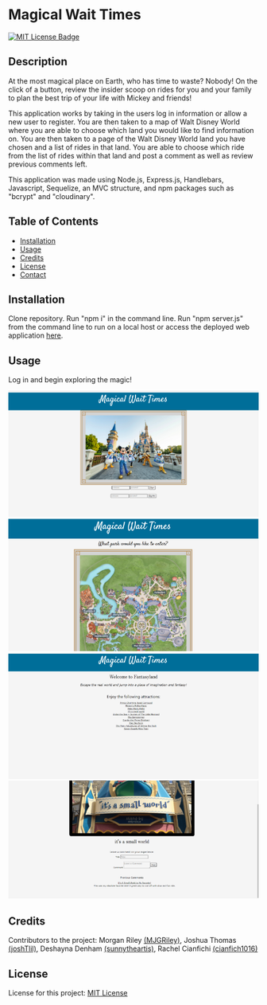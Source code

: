 # Magical Wait Times

  [![MIT License Badge](https://img.shields.io/badge/License-MIT_License-blue)](https://img.shields.io/badge/License-MIT_License-blue)

  ## Description
  At the most magical place on Earth, who has time to waste? Nobody! On the click of a button, review the insider scoop on rides for you and your family to plan the best trip of your life with Mickey and friends!

  This application works by taking in the users log in information or allow a new user to register. You are then taken to a map of Walt Disney World where you are able to choose which land you would like to find information on. You are then taken to a page of the Walt Disney World land you have chosen and a list of rides in that land. You are able to choose which ride from the list of rides within that land and post a comment as well as review previous comments left.

  This application was made using Node.js, Express.js, Handlebars, Javascript, Sequelize, an MVC structure, and npm packages such as "bcrypt" and "cloudinary".

  ## Table of Contents
  * [Installation](#installation)
  * [Usage](#usage)
  * [Credits](#credits)
  * [License](#license)
  * [Contact](#contact)

  ## Installation
  Clone repository. Run "npm i" in the command line. Run "npm server.js" from the command line to run on a local host or access the deployed web application [here](https://magical-wait-times.herokuapp.com/).

  ## Usage 
  Log in and begin exploring the magic!

  ![Home Page](./public/images/homepage.png)
  ![Map Page](./public/images/map.png)
  ![Land Page](./public/images/landpg.png)
  ![Ride Page with Comments](./public/images/post_comments.png)
  
  
  ## Credits
  Contributors to the project: Morgan Riley [(MJGRiley)](https://github.com/MJGRiley), Joshua Thomas [(joshTlil)](https://github.com/joshTlil), Deshayna Denham [(sunnytheartis)](https://github.com/sunnytheartis), Rachel Cianfichi [(cianfich1016)](https://github.com/cianfich1016)

  ## License
  License for this project: [MIT License](https://choosealicense.com/licenses/mit/)
